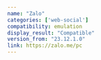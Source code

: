 ```yaml
---
name: "Zalo"
categories: ['web-social']
compatibility: emulation
display_result: "Compatible"
version_from: "23.12.1.0"
link: https://zalo.me/pc
---
```


